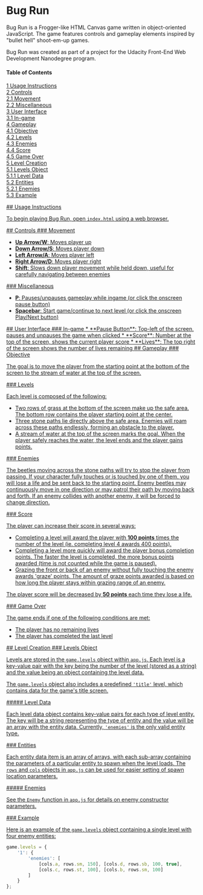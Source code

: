 # Bug Run

Bug Run is a Frogger-like HTML Canvas game written in object-oriented JavaScript. The game features controls and gameplay elements inspired by "bullet hell" shoot-em-up games.

Bug Run was created as part of a project for the Udacity Front-End Web Development Nanodegree program.

#### Table of Contents

[1 Usage Instructions](#usage)  
[2 Controls](#controls)  
  [2.1 Movement](#movement)  
  [2.2 Miscellaneous](#misc)  
[3 User Interface](#ui)  
  [3.1 In-game](#ingame)  
[4 Gameplay](#gameplay)  
  [4.1 Objective](#objective)  
  [4.2 Levels](#levels)  
  [4.3 Enemies](#gpenemies)  
  [4.4 Score](#score)  
  [4.5 Game Over](#gameover)  
[5 Level Creation](#lvlcreation)  
  [5.1 Levels Object](#lvlsobj)  
    [5.1.1 Level Data](#lvldata)  
  [5.2 Entities](#entities)  
    [5.2.1 Enemies](#lcenemies)  
  [5.3 Example](#example)  

<a href name="usage"/>
## Usage Instructions

To begin playing Bug Run, open `index.html` using a web browser.

<a href name="controls"/>
## Controls

<a href name="movement"/>
### Movement

* **Up Arrow/W**:  Moves player up
* **Down Arrow/S**:  Moves player down
* **Left Arrow/A**:  Moves player left
* **Right Arrow/D**:  Moves player right
* **Shift**:  Slows down player movement while held down, useful for carefully navigating between enemies

<a href name="misc"/>
### Miscellaneous

* **P**:  Pauses/unpauses gameplay while ingame (or click the onscreen pause button)
* **Spacebar**:  Start game/continue to next level (or click the onscreen Play/Next button)

<a href name="ui"/>
## User Interface

<a href name="ingame"/>
### In-game
* **Pause Button**:  Top-left of the screen, pauses and unpauses the game when clicked
* **Score**:  Number at the top of the screen, shows the current player score
* **Lives**:  The top right of the screen shows the number of lives remaining

<a href name="gameplay"/>
## Gameplay

<a href name="objective"/>
### Objective

The goal is to move the player from the starting point at the bottom of the screen to the stream of water at the top of the screen.

<a href name="levels"/>
### Levels

Each level is composed of the following:

* Two rows of grass at the bottom of the screen make up the safe area. The bottom row contains the player starting point at the center.
* Three stone paths lie directly above the safe area. Enemies will roam across these paths endlessly, forming an obstacle to the player.
* A stream of water at the top of the screen marks the goal. When the player safely reaches the water, the level ends and the player gains points.

<a href name="gpenemies"/>
### Enemies

The beetles moving across the stone paths will try to stop the player from passing. If your character fully touches or is touched by one of them, you will lose a life and be sent back to the starting point. Enemy beetles may continuously move in one direction or may patrol their path by moving back and forth. If an enemy collides with another enemy, it will be forced to change direction.

<a href name="score"/>
### Score

The player can increase their score in several ways:
* Completing a level will award the player with **100 points** times the number of the level (ie. completing level 4 awards 400 points).
* Completing a level more quickly will award the player bonus completion points. The faster the level is completed, the more bonus points awarded (time is not counted while the game is paused).
* Grazing the front or back of an enemy without fully touching the enemy awards 'graze' points. The amount of graze points awarded is based on how long the player stays within grazing range of an enemy.

The player score will be decreased by **50 points** each time they lose a life.

<a href name="gameover"/>
### Game Over

The game ends if one of the following conditions are met:
* The player has no remaining lives
* The player has completed the last level

<a href name="lvlcreation"/>
## Level Creation

<a href name="lvlsobj"/>
### Levels Object

Levels are stored in the `game.levels` object within `app.js`. Each level is a key-value pair with the key being the number of the level (stored as a string) and the value being an object containing the level data.

The `game.levels` object also includes a predefined `'title'` level, which contains data for the game's title screen.

<a href name="lvldata"/>
##### Level Data

Each level data object contains key-value pairs for each type of level entity. The key will be a string representing the type of entity and the value will be an array with the entity data. Currently, `'enemies'` is the only valid entity type.

<a href name="entities"/>
### Entities

Each entity data item is an array of arrays, with each sub-array containing the parameters of a particular entity to spawn when the level loads. The `rows` and `cols` objects in `app.js` can be used for easier setting of spawn location parameters.

<a href name="lcenemies"/>
##### Enemies

See the `Enemy` function in `app.js` for details on enemy constructor parameters.

<a href name="example"/>
### Example

Here is an example of the `game.levels` object containing a single level with four enemy entities:

```javascript
game.levels = {
    '1': {
        'enemies': [
            [cols.a, rows.sm, 150], [cols.d, rows.sb, 100, true],
            [cols.c, rows.st, 100], [cols.b, rows.sm, 100]
        ]
    }
};
```